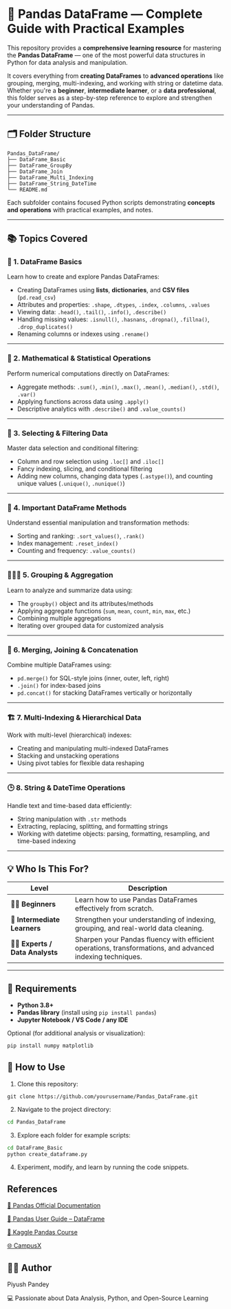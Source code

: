 
# 📘 Pandas DataFrame — Complete Guide with Practical Examples

This repository provides a **comprehensive learning resource** for mastering the **Pandas DataFrame** — one of the most powerful data structures in Python for data analysis and manipulation.

It covers everything from **creating DataFrames** to **advanced operations** like grouping, merging, multi-indexing, and working with string or datetime data.  
Whether you're a **beginner**, **intermediate learner**, or a **data professional**, this folder serves as a step-by-step reference to explore and strengthen your understanding of Pandas.

---

## 🗂 Folder Structure

```text
Pandas_DataFrame/
├── DataFrame_Basic
├── DataFrame_GroupBy
├── DataFrame_Join
├── DataFrame_Multi_Indexing
├── DataFrame_String_DateTime
└── README.md
```


Each subfolder contains focused Python scripts demonstrating **concepts and operations** with practical examples, and  notes.

---

## 📚 Topics Covered

### 🧩 1. DataFrame Basics
Learn how to create and explore Pandas DataFrames:
- Creating DataFrames using **lists**, **dictionaries**, and **CSV files** (`pd.read_csv`)
- Attributes and properties: `.shape`, `.dtypes`, `.index`, `.columns`, `.values`
- Viewing data: `.head()`, `.tail()`, `.info()`, `.describe()`
- Handling missing values: `.isnull()`, `.hasnans`, `.dropna()`, `.fillna()`, `.drop_duplicates()`
- Renaming columns or indexes using `.rename()`

---

### 🧮 2. Mathematical & Statistical Operations
Perform numerical computations directly on DataFrames:
- Aggregate methods: `.sum()`, `.min()`, `.max()`, `.mean()`, `.median()`, `.std()`, `.var()`
- Applying functions across data using `.apply()`
- Descriptive analytics with `.describe()` and `.value_counts()`

---

### 🎯 3. Selecting & Filtering Data
Master data selection and conditional filtering:
- Column and row selection using `.loc[]` and `.iloc[]`
- Fancy indexing, slicing, and conditional filtering
- Adding new columns, changing data types (`.astype()`), and counting unique values (`.unique()`, `.nunique()`)

---

### 🧠 4. Important DataFrame Methods
Understand essential manipulation and transformation methods:
- Sorting and ranking: `.sort_values()`, `.rank()`
- Index management: `.reset_index()`
- Counting and frequency: `.value_counts()`

---

### 🧑‍🤝‍🧑 5. Grouping & Aggregation
Learn to analyze and summarize data using:
- The `groupby()` object and its attributes/methods
- Applying aggregate functions (`sum`, `mean`, `count`, `min`, `max`, etc.)
- Combining multiple aggregations
- Iterating over grouped data for customized analysis

---

### 🔗 6. Merging, Joining & Concatenation
Combine multiple DataFrames using:
- `pd.merge()` for SQL-style joins (inner, outer, left, right)
- `.join()` for index-based joins
- `pd.concat()` for stacking DataFrames vertically or horizontally

---

### 🏗️ 7. Multi-Indexing & Hierarchical Data
Work with multi-level (hierarchical) indexes:
- Creating and manipulating multi-indexed DataFrames
- Stacking and unstacking operations
- Using pivot tables for flexible data reshaping

---

### 🕒 8. String & DateTime Operations
Handle text and time-based data efficiently:
- String manipulation with `.str` methods
- Extracting, replacing, splitting, and formatting strings
- Working with datetime objects: parsing, formatting, resampling, and time-based indexing

---

## 💡 Who Is This For?

| Level | Description |
|-------|--------------|
| 🧑‍🎓 **Beginners** | Learn how to use Pandas DataFrames effectively from scratch. |
| 🧠 **Intermediate Learners** | Strengthen your understanding of indexing, grouping, and real-world data cleaning. |
| 🧑‍💻 **Experts / Data Analysts** | Sharpen your Pandas fluency with efficient operations, transformations, and advanced indexing techniques. |

---

## 🧰 Requirements

- **Python 3.8+**
- **Pandas library** (install using `pip install pandas`)
- **Jupyter Notebook / VS Code / any IDE**

Optional (for additional analysis or visualization):
```bash
pip install numpy matplotlib

```
## 🚀 How to Use

1. Clone this repository:
```
git clone https://github.com/yourusername/Pandas_DataFrame.git
```

2. Navigate to the project directory:
```bash
cd Pandas_DataFrame
```

3. Explore each folder for example scripts:
```bash
cd DataFrame_Basic
python create_dataframe.py
```

4. Experiment, modify, and learn by running the code snippets.

## References

[📘 Pandas Official Documentation](https://pandas.pydata.org/docs/)

[📗 Pandas User Guide – DataFrame](https://pandas.pydata.org/pandas-docs/stable/user_guide/dsintro.html)

[📘 Kaggle Pandas Course](https://www.kaggle.com/learn/pandas)

[🌐 CampusX ](https://learnwith.campusx.in/)

## 🧑‍🏫 Author

Piyush Pandey

💻 Passionate about Data Analysis, Python, and Open-Source Learning